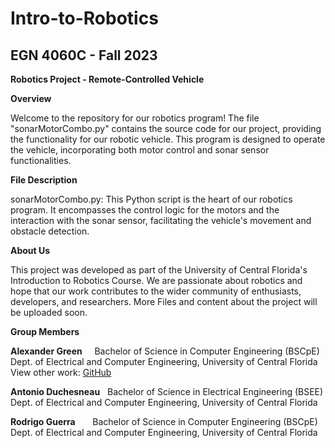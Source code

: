 # Intro-to-Robotics

## EGN 4060C - Fall 2023
**Robotics Project - Remote-Controlled Vehicle**

**Overview**

Welcome to the repository for our robotics program! The file "sonarMotorCombo.py" contains the source code for our project, providing the functionality for our robotic vehicle. This program is designed to operate the vehicle, incorporating both motor control and sonar sensor functionalities.

**File Description**

sonarMotorCombo.py: This Python script is the heart of our robotics program. It encompasses the control logic for the motors and the interaction with the sonar sensor, facilitating the vehicle's movement and obstacle detection.

**About Us**

This project was developed as part of the University of Central Florida's Introduction to Robotics Course. We are passionate about robotics and hope that our work contributes to the wider community of enthusiasts, developers, and researchers. More Files and content about the project will be uploaded soon.

**Group Members**

**Alexander Green** &nbsp;&nbsp;&nbsp; Bachelor of Science in Computer Engineering (BSCpE)<br>
Dept. of Electrical and Computer Engineering, University of Central Florida<br>
View other work: [GitHub](https://github.com/alexneilgreen)

**Antonio Duchesneau** &nbsp; Bachelor of Science in Electrical Engineering (BSEE)<br>
Dept. of Electrical and Computer Engineering, University of Central Florida<br>

**Rodrigo Guerra** &nbsp;&nbsp;&nbsp;&nbsp;&nbsp; Bachelor of Science in Computer Engineering (BSCpE)<br>
Dept. of Electrical and Computer Engineering, University of Central Florida<br>
